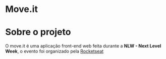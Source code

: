 # Move.it

# Sobre o projeto 

O move.it é uma aplicação front-end web feita durante a **NLW - Next Level Week**, o evento foi organizado pela 
<a href="https://rocketseat.com.br/">Rocketseat</a>
